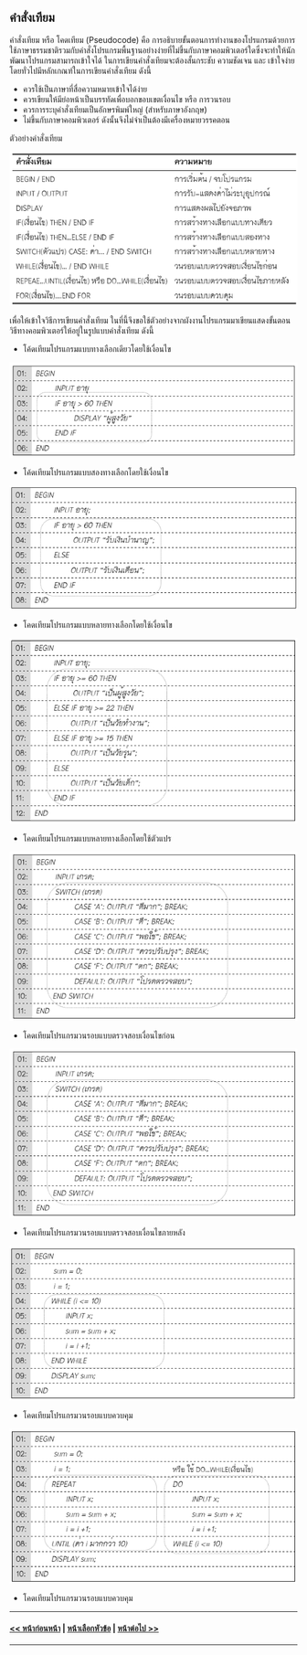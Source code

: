## คำสั่งเทียม 
คำสั่งเทียม หรือ โคดเทียม (Pseudocode) คือ การอธิบายขั้นตอนการทำงานของโปรแกรมด้วยการใช้ภาษาธรรมชาติรวมกับคำสั่งโปรแกรมพื้นฐานอย่างง่ายที่ไม่ขึ้นกับภาษาคอมพิวเตอร์ใดซึ่งจะทำให้นักพัฒนาโปรแกรมสามารถเข้าใจได้ ในการเขียนคำสั่งเทียมจะต้องสั้นกระชับ ความชัดเจน และ เข้าใจง่าย โดยทั่วไปมีหลักเกณฑ์ในการเขียนคำสั่งเทียม ดังนี้
* ควรใช้เป็นภาษาที่สื่อความหมายเข้าใจได้ง่าย
* ควรเขียนให้มีย่อหน้าเป็นบรรทัดเพื่อบอกขอบเขตเงื่อนไข หรือ การวนรอบ
* ควรการระบุคำสั่งเทียมเป็นอักษรพิมพ์ใหญ่ (สำหรับภาษาอังกฤษ)
* ไม่ขึ้นกับภาษาคอมพิวเตอร์ ดังนั้นจึงไม่จำเป็นต้องมีเครื่องหมายวรรคตอน

ตัวอย่างคำสั่งเทียม

<img src=img/0200-3.png>

เพื่อให้เข้าใจวิธีการเขียนคำสั่งเทียม ในที่นี้จึงขอใช้ตัวอย่างจากผังงานโปรแกรมมาเขียนแสดงขั้นตอนวิธีทางคอมพิวเตอร์ให้อยู่ในรูปแบบคำสั่งเทียม ดังนี้

* โค้ดเทียมโปรแกรมแบบทางเลือกเดียวโดยใช้เงื่อนไข

<img src=img/0200-4.png>

* โค้ดเทียมโปรแกรมแบบสองทางเลือกโดยใช้เงื่อนไข

<img src=img/0200-5.png>

* โคดเทียมโปรแกรมแบบหลายทางเลือกโดยใช้เงื่อนไข

<img src=img/0200-6.png>

* โคดเทียมโปรแกรมแบบหลายทางเลือกโดยใช้ตัวแปร

<img src=img/0200-7.png>

* โคดเทียมโปรแกรมวนรอบแบบตรวจสอบเงื่อนไขก่อน

<img src=img/0200-8.png>

* โคดเทียมโปรแกรมวนรอบแบบตรวจสอบเงื่อนไขภายหลัง

<img src=img/0200-9.png>

* โคดเทียมโปรแกรมวนรอบแบบควบคุม

<img src=img/0200-10.png>

* โคดเทียมโปรแกรมวนรอบแบบควบคุม

---
#### [<< หน้าก่อนหน้า](0202.md) | [หน้าเลือกหัวข้อ](README.md) | [หน้าต่อไป >>](0210.md)
---

